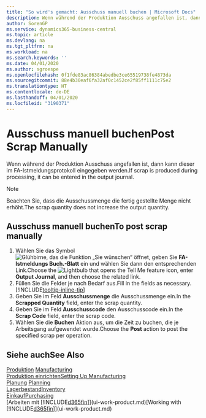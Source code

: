 ```yaml
---
title: "So wird's gemacht: Ausschuss manuell buchen | Microsoft Docs"
description: Wenn während der Produktion Ausschuss angefallen ist, dann kann dieser im FA-Istmeldungsprotokoll eingegeben werden. Beachten Sie, dass die Ausschussmenge die fertig gestellte Menge nicht erhöht.
author: SorenGP
ms.service: dynamics365-business-central
ms.topic: article
ms.devlang: na
ms.tgt_pltfrm: na
ms.workload: na
ms.search.keywords: ''
ms.date: 04/01/2020
ms.author: sgroespe
ms.openlocfilehash: 0f1fde83ac86384abedbe3ce65519738fe4873da
ms.sourcegitcommit: 88e4b30eaf6fa32af0c1452ce2f85ff1111c75e2
ms.translationtype: HT
ms.contentlocale: de-DE
ms.lasthandoff: 04/01/2020
ms.locfileid: "3190371"
---
```

# <a name="post-scrap-manually"></a><span data-ttu-id="05832-104">Ausschuss manuell buchen</span><span class="sxs-lookup"><span data-stu-id="05832-104">Post Scrap Manually</span></span>
<span data-ttu-id="05832-105">Wenn während der Produktion Ausschuss angefallen ist, dann kann dieser im FA-Istmeldungsprotokoll eingegeben werden.</span><span class="sxs-lookup"><span data-stu-id="05832-105">If scrap is produced during processing, it can be entered in the output journal.</span></span> 

> [!NOTE]
> <span data-ttu-id="05832-106">Beachten Sie, dass die Ausschussmenge die fertig gestellte Menge nicht erhöht.</span><span class="sxs-lookup"><span data-stu-id="05832-106">The scrap quantity does not increase the output quantity.</span></span>  

## <a name="to-post-scrap-manually"></a><span data-ttu-id="05832-107">Ausschuss manuell buchen</span><span class="sxs-lookup"><span data-stu-id="05832-107">To post scrap manually</span></span>  
1. <span data-ttu-id="05832-108">Wählen Sie das Symbol ![Glühbirne, das die Funktion „Sie wünschen“ öffnet](media/ui-search/search_small.png "Was möchten Sie tun?"), geben Sie **FA-Istmeldungs Buch.-Blatt** ein und wählen Sie dann den entsprechenden Link.</span><span class="sxs-lookup"><span data-stu-id="05832-108">Choose the ![Lightbulb that opens the Tell Me feature](media/ui-search/search_small.png "Tell me what you want to do") icon, enter **Output Journal**, and then choose the related link.</span></span>  
2. <span data-ttu-id="05832-109">Füllen Sie die Felder je nach Bedarf aus.</span><span class="sxs-lookup"><span data-stu-id="05832-109">Fill in the fields as necessary.</span></span> [!INCLUDE[tooltip-inline-tip](includes/tooltip-inline-tip_md.md)]  
3. <span data-ttu-id="05832-110">Geben Sie im Feld **Ausschussmenge** die Ausschussmenge ein.</span><span class="sxs-lookup"><span data-stu-id="05832-110">In the **Scrapped Quantity** field, enter the scrap quantity.</span></span>  
4. <span data-ttu-id="05832-111">Geben Sie im Feld **Ausschusscode** den Ausschusscode ein.</span><span class="sxs-lookup"><span data-stu-id="05832-111">In the **Scrap Code** field, enter the scrap code.</span></span>  
5. <span data-ttu-id="05832-112">Wählen Sie die **Buchen** Aktion aus, um die Zeit zu buchen, die je Arbeitsgang aufgewendet wurde.</span><span class="sxs-lookup"><span data-stu-id="05832-112">Choose the **Post** action to post the specified scrap per operation.</span></span>  

## <a name="see-also"></a><span data-ttu-id="05832-113">Siehe auch</span><span class="sxs-lookup"><span data-stu-id="05832-113">See Also</span></span>  
<span data-ttu-id="05832-114">[Produktion](production-manage-manufacturing.md)  </span><span class="sxs-lookup"><span data-stu-id="05832-114">[Manufacturing](production-manage-manufacturing.md)  </span></span>  
[<span data-ttu-id="05832-115">Produktion einrichten</span><span class="sxs-lookup"><span data-stu-id="05832-115">Setting Up Manufacturing</span></span>](production-configure-production-processes.md)  
<span data-ttu-id="05832-116">[Planung](production-planning.md)    </span><span class="sxs-lookup"><span data-stu-id="05832-116">[Planning](production-planning.md)    </span></span>  
[<span data-ttu-id="05832-117">Lagerbestand</span><span class="sxs-lookup"><span data-stu-id="05832-117">Inventory</span></span>](inventory-manage-inventory.md)  
[<span data-ttu-id="05832-118">Einkauf</span><span class="sxs-lookup"><span data-stu-id="05832-118">Purchasing</span></span>](purchasing-manage-purchasing.md)  
<span data-ttu-id="05832-119">[Arbeiten mit [!INCLUDE[d365fin](includes/d365fin_md.md)]](ui-work-product.md)</span><span class="sxs-lookup"><span data-stu-id="05832-119">[Working with [!INCLUDE[d365fin](includes/d365fin_md.md)]](ui-work-product.md)</span></span>
